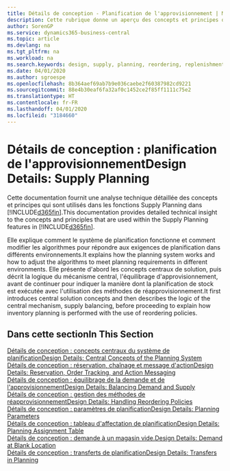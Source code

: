 ```yaml
---
title: Détails de conception - Planification de l'approvisionnement | Microsoft Docs
description: Cette rubrique donne un aperçu des concepts et principes qui sont utilisés avec les fonctionnalités de planification de l'approvisionnement dans Business Central.
author: SorenGP
ms.service: dynamics365-business-central
ms.topic: article
ms.devlang: na
ms.tgt_pltfrm: na
ms.workload: na
ms.search.keywords: design, supply, planning, reordering, replenishment
ms.date: 04/01/2020
ms.author: sgroespe
ms.openlocfilehash: 8b364aef69ab7b9e036caebe2f60387982cd9221
ms.sourcegitcommit: 88e4b30eaf6fa32af0c1452ce2f85ff1111c75e2
ms.translationtype: HT
ms.contentlocale: fr-FR
ms.lasthandoff: 04/01/2020
ms.locfileid: "3184660"
---
```

# <a name="design-details-supply-planning"></a><span data-ttu-id="4223e-103">Détails de conception : planification de l'approvisionnement</span><span class="sxs-lookup"><span data-stu-id="4223e-103">Design Details: Supply Planning</span></span>
<span data-ttu-id="4223e-104">Cette documentation fournit une analyse technique détaillée des concepts et principes qui sont utilisés dans les fonctions Supply Planning dans [!INCLUDE[d365fin](includes/d365fin_md.md)].</span><span class="sxs-lookup"><span data-stu-id="4223e-104">This documentation provides detailed technical insight to the concepts and principles that are used within the Supply Planning features in [!INCLUDE[d365fin](includes/d365fin_md.md)].</span></span>  

<span data-ttu-id="4223e-105">Elle explique comment le système de planification fonctionne et comment modifier les algorithmes pour répondre aux exigences de planification dans différents environnements.</span><span class="sxs-lookup"><span data-stu-id="4223e-105">It explains how the planning system works and how to adjust the algorithms to meet planning requirements in different environments.</span></span> <span data-ttu-id="4223e-106">Elle présente d'abord les concepts centraux de solution, puis décrit la logique du mécanisme central, l'équilibrage d'approvisionnement, avant de continuer pour indiquer la manière dont la planification de stock est exécutée avec l'utilisation des méthodes de réapprovisionnement.</span><span class="sxs-lookup"><span data-stu-id="4223e-106">It first introduces central solution concepts and then describes the logic of the central mechanism, supply balancing, before proceeding to explain how inventory planning is performed with the use of reordering policies.</span></span>  

## <a name="in-this-section"></a><span data-ttu-id="4223e-107">Dans cette section</span><span class="sxs-lookup"><span data-stu-id="4223e-107">In This Section</span></span>  
[<span data-ttu-id="4223e-108">Détails de conception : concepts centraux du système de planification</span><span class="sxs-lookup"><span data-stu-id="4223e-108">Design Details: Central Concepts of the Planning System</span></span>](design-details-central-concepts-of-the-planning-system.md)  
[<span data-ttu-id="4223e-109">Détails de conception : réservation, chaînage et message d'action</span><span class="sxs-lookup"><span data-stu-id="4223e-109">Design Details: Reservation, Order Tracking, and Action Messaging</span></span>](design-details-reservation-order-tracking-and-action-messaging.md)  
[<span data-ttu-id="4223e-110">Détails de conception : équilibrage de la demande et de l'approvisionnement</span><span class="sxs-lookup"><span data-stu-id="4223e-110">Design Details: Balancing Demand and Supply</span></span>](design-details-balancing-demand-and-supply.md)  
[<span data-ttu-id="4223e-111">Détails de conception : gestion des méthodes de réapprovisionnement</span><span class="sxs-lookup"><span data-stu-id="4223e-111">Design Details: Handling Reordering Policies</span></span>](design-details-handling-reordering-policies.md)  
[<span data-ttu-id="4223e-112">Détails de conception : paramètres de planification</span><span class="sxs-lookup"><span data-stu-id="4223e-112">Design Details: Planning Parameters</span></span>](design-details-planning-parameters.md)  
[<span data-ttu-id="4223e-113">Détails de conception : tableau d'affectation de planification</span><span class="sxs-lookup"><span data-stu-id="4223e-113">Design Details: Planning Assignment Table</span></span>](design-details-planning-assignment-table.md)  
[<span data-ttu-id="4223e-114">Détails de conception : demande à un magasin vide.</span><span class="sxs-lookup"><span data-stu-id="4223e-114">Design Details: Demand at Blank Location</span></span>](design-details-demand-at-blank-location.md)  
[<span data-ttu-id="4223e-115">Détails de conception : transferts de planification</span><span class="sxs-lookup"><span data-stu-id="4223e-115">Design Details: Transfers in Planning</span></span>](design-details-transfers-in-planning.md)
